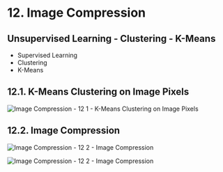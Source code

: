 # 12. Image Compression
## Unsupervised Learning - Clustering - K-Means

- Supervised Learning
- Clustering
- K-Means

## 12.1. K-Means Clustering on Image Pixels

![Image Compression - 12 1 - K-Means Clustering on Image Pixels](https://user-images.githubusercontent.com/84108349/155218726-3b902805-a225-4474-9a7c-e12db53f14fe.png)

## 12.2. Image Compression

![Image Compression - 12 2 - Image Compression](https://user-images.githubusercontent.com/84108349/155218695-fc785b2f-b140-463c-a85b-d00b99c188a1.png)

![Image Compression - 12 2 - Image Compression](https://user-images.githubusercontent.com/84108349/155218759-4a71072c-ec3c-413e-8d2f-f95f8558df73.png)

